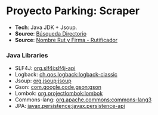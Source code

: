 # Proyecto Parking: Scraper

* **Tech**: Java JDK + Jsoup.
* **Source**: [Búsqueda Directorio](http://online.ucn.cl/directoriotelefonicoemail/Default.aspx)
* **Source**: [Nombre Rut y Firma - Rutificador](https://www.nombrerutyfirma.com/)

### Java Libraries

* SLF4J: [org.slf4j:slf4j-api](https://mvnrepository.com/artifact/org.slf4j/slf4j-api)
* Logback: [ch.qos.logback:logback-classic](https://mvnrepository.com/artifact/ch.qos.logback/logback-classic)
* Jsoup: [org.jsoup:jsoup](https://mvnrepository.com/artifact/org.jsoup/jsoup)
* Gson: [com.google.code.gson:gson](https://mvnrepository.com/artifact/com.google.code.gson/gson)
* Lombok: [org.projectlombok:lombok](https://mvnrepository.com/artifact/org.projectlombok/lombok)
* Commons-lang: [org.apache.commons:commons-lang3](https://mvnrepository.com/artifact/org.apache.commons/commons-lang3)
* JPA: [javax.persistence:javax.persistence-api](https://mvnrepository.com/artifact/javax.persistence/javax.persistence-api)
